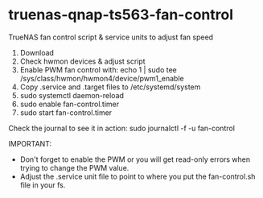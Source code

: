 # truenas-qnap-ts563-fan-control
TrueNAS fan control script &amp; service units to adjust fan speed

1. Download
2. Check hwmon devices & adjust script
3. Enable PWM fan control with:
echo 1 | sudo tee /sys/class/hwmon/hwmon4/device/pwm1_enable
4. Copy .service and .target files to /etc/systemd/system
5. sudo systemctl daemon-reload
6. sudo enable fan-control.timer
7. sudo start fan-control.timer

Check the journal to see it in action:
sudo journalctl -f -u fan-control

IMPORTANT:
- Don't forget to enable the PWM or you will get read-only errors when trying to change the PWM value.
- Adjust the .service unit file to point to where you put the fan-control.sh file in your fs.
